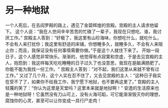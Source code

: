# 另一种地狱
一个人死后，在去阎罗殿的路上，遇见了金碧辉煌的宫殿。宫殿的主人请求他留下。 
这个人说：“我在人世间辛辛苦苦的忙碌了一辈子，我现在只想吃、谁，我讨厌工作。” 
宫殿主人答到：“好极了，我这里有山珍海味，你想吃什么，就吃什么，不会有人来打扰你；我这里有舒适的床铺，你想睡多久，就睡多久，不会有人来阻止你；而且，我保证没有任何事情需要你做。”于是这个人就住下来了。 
开始一段日子，这个人感觉非常快乐。渐渐的，他觉得有点寂寞和空虚，于是去见宫殿的主人，抱怨到：我这样每天吃吃睡睡的日子过久了也没意思，我现在是脑满肠肥了。你能不能为我找一份工作。“ 
宫殿主人答到：”对不起，我们这里从来就不曾有过工作。” 
又过了几个月，这个人实在忍不住了，又去见宫殿的主人：“这种日子我实在受不了了，如果你不给我工作，我宁愿下地狱，也不要再这里了。” 
宫殿的主人轻蔑的笑了：“你认为这里是天堂吗？这里本来就是地狱啊！” 
安逸的生活原来也是一种地狱呀！它虽然没有刀山可上，没有火海可蹈，可它能渐渐毁灭你的理想，腐蚀你的心灵，甚至可以让你变成一具行尸走肉！
  